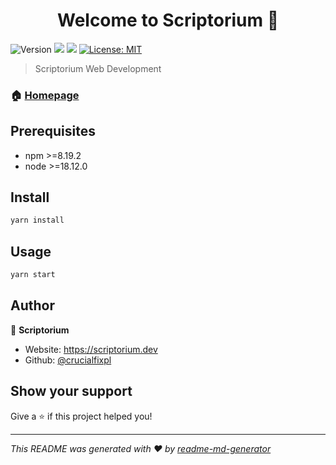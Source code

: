 <h1 align="center">Welcome to Scriptorium 👋</h1>
<p>
  <img alt="Version" src="https://img.shields.io/badge/version-1.0.0-blue.svg?cacheSeconds=2592000" />
  <img src="https://img.shields.io/badge/npm-%3E%3D8.19.2-blue.svg" />
  <img src="https://img.shields.io/badge/node-%3E%3D18.12.0-blue.svg" />
  <a href="#" target="_blank">
    <img alt="License: MIT" src="https://img.shields.io/badge/License-MIT-yellow.svg" />
  </a>
</p>

> Scriptorium Web Development

### 🏠 [Homepage](https://scriptorium.dev)

## Prerequisites

- npm >=8.19.2
- node >=18.12.0

## Install

```sh
yarn install
```

## Usage

```sh
yarn start
```

## Author

👤 **Scriptorium**

* Website: https://scriptorium.dev
* Github: [@crucialfixpl](https://github.com/crucialfixpl)

## Show your support

Give a ⭐️ if this project helped you!

***
_This README was generated with ❤️ by [readme-md-generator](https://github.com/kefranabg/readme-md-generator)_